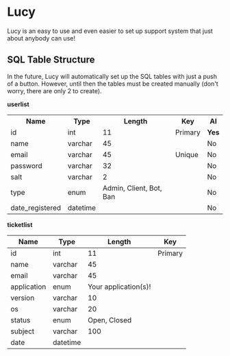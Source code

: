 # Lucy
Lucy is an easy to use and even easier to set up support system that just about anybody can use!

## SQL Table Structure
In the future, Lucy will automatically set up the SQL tables with just a push of a button.  However, until then the tables must be created manually (don't worry, there are only 2 to create).

**userlist**

<table>
	<tr>
		<th>Name</th>
		<th>Type</th>
		<th>Length</th>
		<th>Key</th>
		<th>AI</th>
	</tr>
	<tr>
		<td>id</td>
		<td>int</td>
		<td>11</td>
		<td>Primary</td>
		<td><strong>Yes</strong></td>
	</tr>
	<tr>
		<td>name</td>
		<td>varchar</td>
		<td>45</td>
		<td></td>
		<td>No</td>
	</tr>
	<tr>
		<td>email</td>
		<td>varchar</td>
		<td>45</td>
		<td>Unique</td>
		<td>No</td>
	</tr>
	<tr>
		<td>password</td>
		<td>varchar</td>
		<td>32</td>
		<td></td>
		<td>No</td>
	</tr>
	<tr>
		<td>salt</td>
		<td>varchar</td>
		<td>2</td>
		<td></td>
		<td>No</td>
	</tr>
	<tr>
		<td>type</td>
		<td>enum</td>
		<td>Admin, Client, Bot, Ban</td>
		<td></td>
		<td>No</td>
	</tr>
	<tr>
		<td>date_registered</td>
		<td>datetime</td>
		<td></td>
		<td></td>
		<td>No</td>
	</tr>
</table>

**ticketlist**

<table>
	<tr>
		<th>Name</th>
		<th>Type</th>
		<th>Length</th>
		<th>Key</th>
	</tr>
	</thead>
	<tbody>
	<tr>
		<td>id</td>
		<td>int</td>
		<td>11</td>
		<td>Primary</td>
	</tr>
	<tr>
		<td>name</td>
		<td>varchar</td>
		<td>45</td>
		<td></td>
	</tr>
	<tr>
		<td>email</td>
		<td>varchar</td>
		<td>45</td>
		<td></td>
	</tr>
	<tr>
		<td>application</td>
		<td>enum</td>
		<td>Your application(s)!</td>
		<td></td>
	</tr>
	<tr>
		<td>version</td>
		<td>varchar</td>
		<td>10</td>
		<td></td>
	</tr>
	<tr>
		<td>os</td>
		<td>varchar</td>
		<td>20</td>
		<td></td>
	</tr>
	<tr>
		<td>status</td>
		<td>enum</td>
		<td>Open, Closed</td>
		<td></td>
	</tr>
	<tr>
		<td>subject</td>
		<td>varchar</td>
		<td>100</td>
		<td></td>
	</tr>
		<tr>
		<td>date</td>
		<td>datetime</td>
		<td></td>
		<td></td>
	</tr>
</table>
